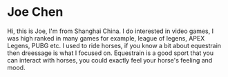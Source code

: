 # Joe Chen

Hi, this is Joe, I'm from Shanghai China. I do interested in video games, I was high ranked in many games for example, league of legens, APEX Legens, PUBG etc.
I used to ride horses, if you know a bit about equestrain then dreessage is what I focused on. Equestrain is a good sport that you can interact with horses, you
could exactly feel your horse's feeling and mood. 
